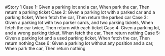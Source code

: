 #Story 1
Case 1: Given a parking lot and a car, When park the car, Then return a parking ticket 
Case 2: Given a parking lot with a parked car and a parking ticket, When fetch the car, Then return the parked car 
Case 3: Given a parking lot with two parker cards, and two parking tickets, When fetch the car twice, Then return with each ticket 
Case 4: Given a parking lot, and a wrong parking ticket, When fetch the car, Then return nothing
Case 5: Given a parking lot and a used parking ticket, When fetch the car, Then return nothing 
Case 6: Given a parking lot without any position and a car, When park the car, Then return nothing 
